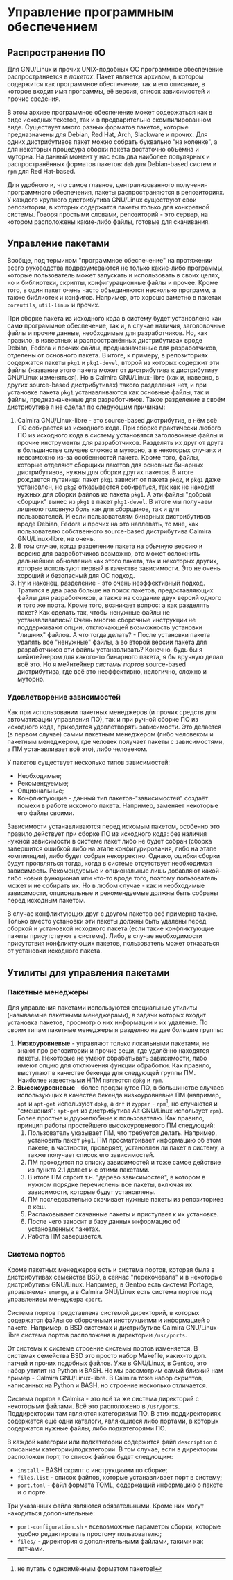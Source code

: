 # Управление программным обеспечением

## Распространение ПО

Для GNU/Linux и прочих UNIX-подобных ОС программное обеспечение распространяется
в *пакетах*. Пакет является архивом, в котором содержится как программное
обеспечение, так и его описание, в которое входит имя программы, её версия,
список зависимостей и прочие сведения.

В этом архиве программное обеспечение может содержаться как в виде исходных
текстов, так и в предварительно скомпилированном виде. Существует много разных
форматов пакетов, которые предназначены для Debian, Red Hat, Arch, Slackware и
прочих. Для одних дистрибутивов пакет можно собрать буквально "на коленке", а
для некоторых процедура сборки пакета достаточно объёмна и муторна. На данный
момент у нас есть два наиболее популярных и распространённых форматов пакетов:
`deb` для Debian-based систем и `rpm` для Red Hat-based.

Для удобного и, что самое главное, централизованного получения программного
обеспечения, пакеты распространяются в репозиториях. У каждого крупного
дистрибутива GNU/Linux существуют свои репозитории, в которых содержатся пакеты
только для конкретной системы. Говоря простыми словами, репозиторий - это
сервер, на котором расположены какие-либо файлы, готовые для скачивания.

## Управление пакетами

Вообще, под термином "программное обеспечение" на протяжении всего руководства
подразумеваются не только какие-либо программы, которые пользователь может
запускать и использовать в своих целях, но и библиотеки, скрипты,
конфигурационные файлы и прочее. Кроме того, в один пакет очень часто
объединяются несколько программ, а также библиотек и конфигов. Например, это
хорошо заметно в пакетах `coreutils`, `util-linux` и прочих.

При сборке пакета из исходного кода в систему будет установлено как сам***о***
программное обеспечение, так и, в случае наличия, заголовочные файлы и прочие
данные, необходимые для разработчиков. Но, как правило, в известных и
распространённых дистрибутивах вроде Debian, Fedora и прочих файлы,
предназначенные для разработчиков, отделены от основного пакета. В итоге, к
примеру, в репозиториях содержатся пакеты `pkg1` и `pkg1-devel`, второй из
которых содержит эти файлы (название этого пакета может от дистрибутива к
дистрибутиву GNU/Linux изменяться). Но в Calmira GNU/Linux-libre (как и,
наверно, в других source-based дистрибутивах) такого разделения нет, и при
установке пакета `pkg1` устанавливаются как основные файлы, так и файлы,
предназначенные для разработчиков. Такое разделение в своём дистрибутиве я не
сделал по следующим причинам:

1. Calmira GNU/Linux-libre - это source-based дистрибутив, в нём всё ПО
   собирается из исходного кода. При сборке практически любого ПО из исходного
   кода в систему установятся заголовочные файлы и прочие инструменты для
   разработчиков. Разделять их друг от друга в большинстве случаев сложно и
   муторно, а в некоторых случаях и невозможно из-за особенностей пакета. Кроме
   того, файлы, которые отделяют сборщики пакетов для основных бинарных
   дистрибутивов, нужны для сборки других пакетов. В итоге рождается путаница:
   пакет `pkg1` зависит от пакета `pkg2`, и `pkg1` даже установлен, но `pkg2`
   отказывается собираться, так как не находит нужных для сборки файлов из
   пакета `pkg1`. А эти файлы "добрый сборщик" вынес из `pkg1` в пакет
   `pkg1-devel`. В итоге мы получаем лишнюю головную боль как для сборщиков, так
   и для пользователей. И если пользователям бинарных дистрибутивов вроде
   Debian, Fedora и прочих на это наплевать, то мне, как пользователю
   собственного source-based дистрибутива Calmira GNU/Linux-libre, не очень.
2. В том случае, когда разделение пакета на обычную версию и версию для
   разработчиков возможно, это может осложнить дальнейшее обновление как этого
   пакета, так и некоторых других, которые используют первый в качестве
   зависимости. Это не очень хороший и безопасный для ОС подход.
3. Ну и наконец, разделение - это очень неэффективный подход. Тратится в два
   раза больше на поиск пакетов, предоставляющих файлы для разработчиков, а
   также на создание двух версий одного и того же порта. Кроме того, возникает
   вопрос: а как разделять пакет? Как сделать так, чтобы ненужные файлы не
   устанавливались? Очень многие сборочные инструкции не поддерживают опции,
   отключающей возможность установки "лишних" файлов. А что тогда делать? -
   После установки пакета удалять все "ненужные" файлы, а во второй версии
   пакета для разработчиков эти файлы устанавливать? Конечно, будь бы я
   мейнтейнером для какого-то бинарного пакета, я бы вручную делал всё это. Но я
   мейнтейнер *системы портов* source-based дистрибутива, где всё это
   неэффективно, нелогично, сложно и муторно.

### Удовлетворение зависимостей

Как при использовании пакетных менеджеров (и прочих средств для автоматизации
управления ПО), так и при ручной сборке ПО из исходного кода, приходится
удовлетворять зависимости. Это делается (в первом случае) самим пакетным
менеджером (либо человеком и пакетным менеджером, где человек получает пакеты с
зависимостями, а ПМ устанавливает всё это), либо человеком.

У пакетов существует несколько типов зависимостей:

- Необходимые;
- Рекомендуемые;
- Опциональные;
- Конфликтующие - данный тип пакетов-"зависимостей" создаёт помехи в работе
  искомого пакета. Например, заменяет некоторые его файлы своими.

Зависимости устанавливаются перед искомым пакетом, особенно это правило
действует при сборке ПО из исходного кода: без наличия нужной зависимости в
системе пакет либо не будет собран (сборка завершится ошибкой либо на этапе
конфигурирования, либо на этапе компиляции), либо будет собран некорректно.
Однако, ошибки сборки будут проявляться тогда, когда в системе отсутствует
необходимая зависимость. Рекомендуемые и опциональные лишь добавляют какой-либо
новый функционал или что-то вроде того, поэтому пользователь может и не собирать
их. Но в любом случае - как и необходимые зависимости, опциональные и
рекомендуемые должны быть собраны перед исходным пакетом.

В случае конфликтующих друг с другом пакетов всё примерно также. Только вместо
установки эти пакеты должны быть удалены перед сборкой и установкой исходного
пакета (если такие конфликтующие пакеты присутствуют в системе). Либо, в случае
необходимости присутствия конфликтующих пакетов, пользователь может отказаться
от установки исходного пакета.

## Утилиты для управления пакетами

### Пакетные менеджеры

Для управления пакетами используются специальные утилиты (называемые пакетными
менеджерами), в задачи которых входит установка пакетов, просмотр о них
информации и их удаление. По своим типам пакетные менеджеры я разделяю на две
большие группы:

1. **Низкоуровневые** - управляют только локальными пакетами, не знают про
   репозитории и прочие вещи, где удалённо находятся пакеты. Некоторые не умеют
   обрабатывать зависимости, либо имеют опцию для отключения функции обработки.
   Как правило, выступают в качестве бекенда для следующей группы ПМ. Наиболее
   известными НПМ являются `dpkg` и `rpm`.
2. **Высокоуровневые** - более продвинутое ПО, в большинстве случаев
   использующих в качестве бекенда низкоуровневые ПМ (например, `apt` и
   `apt-get` используют `dpkg`, а `dnf` и `zypper` - `rpm`[^1], но случаются и
   "смешения": `apt-get` из дистрибутива Alt GNU/Linux использует `rpm`). Более
   простые и дружелюбные к пользователю. Как правило, принцип работы простейшего
   высокоуровневого ПМ следующий:
    1. Пользователь указывает ПМ, что требуется делать. Например, установить
       пакет `pkg1`. ПМ просматривает информацию об этом пакете; в частности,
       проверяет, установлен ли пакет в систему, а также получает список его
       зависимостей.
    2. ПМ проходится по списку зависимостей и тоже самое действие из пункта 2.1
       делает и с этими пакетами.
    3. В итоге ПМ строит т.н. "дерево зависимостей", в котором в нужном порядке
       перечислены все пакеты, включая их зависимости, которые будут
       установлены.
    4. ПМ последовательно скачивает нужные пакеты из репозиториев в кеш.
    5. Распаковывает скачанные пакеты и приступает к их установке.
    6. После чего заносит в базу данных информацию об установленных пакетах.
    7. Работа ПМ завершается.

### Система портов

Кроме пакетных менеджеров есть и система портов, которая была в дистрибутивах
семейства BSD, а сейчас "перекочевала" и в некоторые дистрибутивы GNU/Linux.
Например, в Gentoo есть система Portage, управляемая `emerge`, а в Calmira
GNU/Linux есть система портов под управлением менеджера `cport`.

Система портов представлена системой директорий, в которых содержатся файлы со
сборочными инструкциями и информацией о пакете. Например, в BSD системах и
дистрибутиве Calmira GNU/Linux-libre система портов расположена в директории
`/usr/ports`.

От системы к системе строение системы портов изменяется. В системах семейства
BSD это просто набор Makefile, каких-то доп. патчей и прочих подобных файлов.
Уже в GNU/Linux, в Gentoo, это набор утилит на Python и BASH. Но мы рассмотрим
самый близкий нам пример - Calmira GNU/Linux-libre. В Calmira тоже набор
скриптов, написанных на Python и BASH, но строение несколько отличается.

Система портов в Calmira - это всё та же система директорий с некоторыми
файлами. Всё это расположено в `/usr/ports`. Поддиректории там являются
категориями ПО. В этих поддиректориях содержатся ещё одни каталоги, являющиеся
либо портами, в которых содержатся нужные файлы, либо подкатегорями ПО.

В каждой категории или подкатегории содержится файл `description` с описанием
категории/подкатегории. В том случае, если в директории расположен порт, то
список файлов будет следующим:

- `install` - BASH скрипт с инструкциями по сборке;
- `files.list` - список файлов, которые устанавливает порт в систему;
- `port.toml` - файл формата TOML, содержащий информацию о пакете и о порте.

Три указанных файла являются обязательными. Кроме них могут находиться
дополнительные:

- `port-configuration.sh` - всевозможные параметры сборки, которые удобно
  редактировать простому пользователю;
- `files/` - директория с дополнительными файлами, такими как патчами.

[^1]: не путать с одноимённым форматом пакетов!
